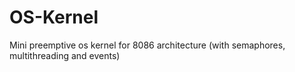 # OS-Kernel
Mini preemptive os kernel for 8086 architecture (with semaphores, multithreading and events)
